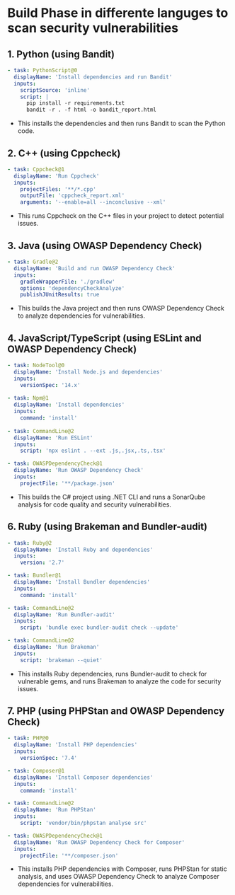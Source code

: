 # Build Phase in differente languges to scan security vulnerabilities

## 1. Python (using Bandit)

```yml
- task: PythonScript@0
  displayName: 'Install dependencies and run Bandit'
  inputs:
    scriptSource: 'inline'
    script: |
      pip install -r requirements.txt
      bandit -r . -f html -o bandit_report.html
```

- This installs the dependencies and then runs Bandit to scan the Python code.

## 2. C++ (using Cppcheck)

```yml
- task: Cppcheck@1
  displayName: 'Run Cppcheck'
  inputs:
    projectFiles: '**/*.cpp'
    outputFile: 'cppcheck_report.xml'
    arguments: '--enable=all --inconclusive --xml'
```

- This runs Cppcheck on the C++ files in your project to detect potential issues.

## 3. Java (using OWASP Dependency Check)

```yml
- task: Gradle@2
  displayName: 'Build and run OWASP Dependency Check'
  inputs:
    gradleWrapperFile: './gradlew'
    options: 'dependencyCheckAnalyze'
    publishJUnitResults: true
```

- This builds the Java project and then runs OWASP Dependency Check to analyze dependencies for vulnerabilities.

## 4. JavaScript/TypeScript (using ESLint and OWASP Dependency Check)

```yml
- task: NodeTool@0
  displayName: 'Install Node.js and dependencies'
  inputs:
    versionSpec: '14.x'
  
- task: Npm@1
  displayName: 'Install dependencies'
  inputs:
    command: 'install'
  
- task: CommandLine@2
  displayName: 'Run ESLint'
  inputs:
    script: 'npx eslint . --ext .js,.jsx,.ts,.tsx'

- task: OWASPDependencyCheck@1
  displayName: 'Run OWASP Dependency Check'
  inputs:
    projectFile: '**/package.json'
```

- This builds the C# project using .NET CLI and runs a SonarQube analysis for code quality and security vulnerabilities.

## 6. Ruby (using Brakeman and Bundler-audit)

```yml
- task: Ruby@2
  displayName: 'Install Ruby and dependencies'
  inputs:
    version: '2.7'

- task: Bundler@1
  displayName: 'Install Bundler dependencies'
  inputs:
    command: 'install'

- task: CommandLine@2
  displayName: 'Run Bundler-audit'
  inputs:
    script: 'bundle exec bundler-audit check --update'

- task: CommandLine@2
  displayName: 'Run Brakeman'
  inputs:
    script: 'brakeman --quiet'

```

- This installs Ruby dependencies, runs Bundler-audit to check for vulnerable gems, and runs Brakeman to analyze the code for security issues.

## 7. PHP (using PHPStan and OWASP Dependency Check)

```yml
- task: PHP@0
  displayName: 'Install PHP dependencies'
  inputs:
    versionSpec: '7.4'

- task: Composer@1
  displayName: 'Install Composer dependencies'
  inputs:
    command: 'install'

- task: CommandLine@2
  displayName: 'Run PHPStan'
  inputs:
    script: 'vendor/bin/phpstan analyse src'

- task: OWASPDependencyCheck@1
  displayName: 'Run OWASP Dependency Check for Composer'
  inputs:
    projectFile: '**/composer.json'
```

- This installs PHP dependencies with Composer, runs PHPStan for static analysis, and uses OWASP Dependency Check to analyze Composer dependencies for vulnerabilities.
